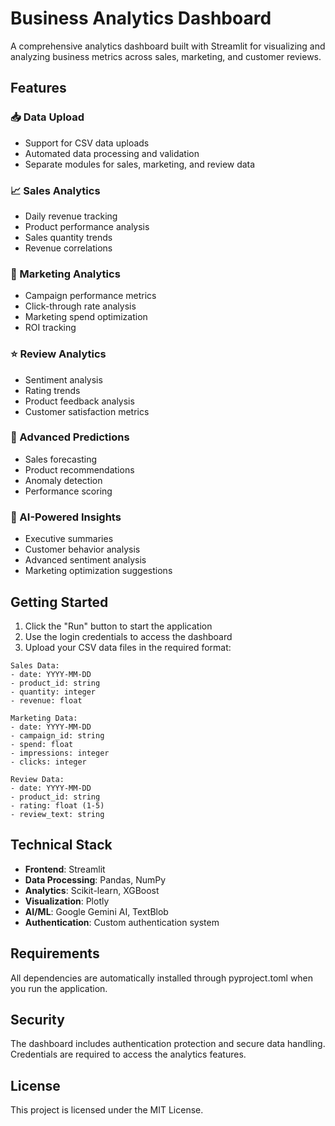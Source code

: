 
# Business Analytics Dashboard

A comprehensive analytics dashboard built with Streamlit for visualizing and analyzing business metrics across sales, marketing, and customer reviews.

## Features

### 📥 Data Upload
- Support for CSV data uploads
- Automated data processing and validation
- Separate modules for sales, marketing, and review data

### 📈 Sales Analytics
- Daily revenue tracking
- Product performance analysis
- Sales quantity trends
- Revenue correlations

### 🎯 Marketing Analytics 
- Campaign performance metrics
- Click-through rate analysis
- Marketing spend optimization
- ROI tracking

### ⭐ Review Analytics
- Sentiment analysis
- Rating trends
- Product feedback analysis
- Customer satisfaction metrics

### 🔮 Advanced Predictions
- Sales forecasting
- Product recommendations
- Anomaly detection
- Performance scoring

### 🤖 AI-Powered Insights
- Executive summaries
- Customer behavior analysis
- Advanced sentiment analysis
- Marketing optimization suggestions

## Getting Started

1. Click the "Run" button to start the application
2. Use the login credentials to access the dashboard
3. Upload your CSV data files in the required format:

```
Sales Data:
- date: YYYY-MM-DD
- product_id: string
- quantity: integer
- revenue: float

Marketing Data:
- date: YYYY-MM-DD
- campaign_id: string
- spend: float
- impressions: integer
- clicks: integer

Review Data:
- date: YYYY-MM-DD
- product_id: string
- rating: float (1-5)
- review_text: string
```

## Technical Stack

- **Frontend**: Streamlit
- **Data Processing**: Pandas, NumPy
- **Analytics**: Scikit-learn, XGBoost
- **Visualization**: Plotly
- **AI/ML**: Google Gemini AI, TextBlob
- **Authentication**: Custom authentication system

## Requirements

All dependencies are automatically installed through pyproject.toml when you run the application.

## Security

The dashboard includes authentication protection and secure data handling. Credentials are required to access the analytics features.

## License

This project is licensed under the MIT License.
